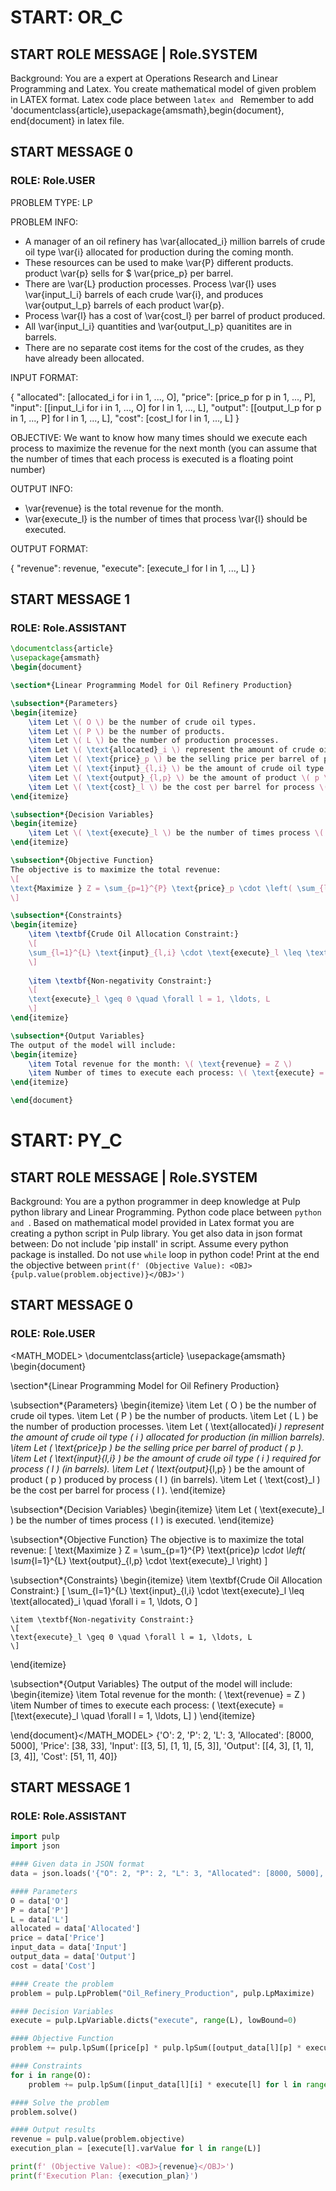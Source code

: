 # START: OR_C 
## START ROLE MESSAGE | Role.SYSTEM 
Background: You are a expert at Operations Research and Linear Programming and Latex. You create mathematical model of given problem in LATEX format. Latex code place between ```latex and ``` Remember to add 'documentclass{article},usepackage{amsmath},begin{document}, end{document} in latex file. 
## START MESSAGE 0 
### ROLE: Role.USER
<DESCRIPTION>
PROBLEM TYPE: LP

PROBLEM INFO: 

- A manager of an oil refinery has \var{allocated_i} million barrels of crude oil type \var{i} allocated for production during the coming month. 
- These resources can be used to make \var{P} different products. product \var{p} sells for $ \var{price_p} per barrel.
- There are \var{L} production processes. Process \var{l} uses \var{input_l_i} barrels of each crude \var{i}, and produces \var{output_l_p} barrels of each product \var{p}. 
- Process \var{l} has a cost of \var{cost_l} per barrel of product produced.
- All \var{input_l_i} quantities and \var{output_l_p} quanitites are in barrels. 
- There are no separate cost items for the cost of the crudes, as they have already been allocated.

INPUT FORMAT: 

{
    "allocated": [allocated_i for i in 1, ..., O],
    "price": [price_p for p in 1, ..., P],
    "input": [[input_l_i for i in 1, ..., O] for l in 1, ..., L],
    "output": [[output_l_p for p in 1, ..., P] for l in 1, ..., L],
    "cost": [cost_l for l in 1, ..., L]
}

OBJECTIVE: We want to know how many times should we execute each process to maximize the revenue for the next month (you can assume that the number of times that each process is executed is a floating point number)

OUTPUT INFO:

- \var{revenue} is the total revenue for the month.
- \var{execute_l} is the number of times that process \var{l} should be executed.

OUTPUT FORMAT:

{
    "revenue": revenue,
    "execute": [execute_l for l in 1, ..., L]
}

</DESCRIPTION>


## START MESSAGE 1 
### ROLE: Role.ASSISTANT
```latex
\documentclass{article}
\usepackage{amsmath}
\begin{document}

\section*{Linear Programming Model for Oil Refinery Production}

\subsection*{Parameters}
\begin{itemize}
    \item Let \( O \) be the number of crude oil types.
    \item Let \( P \) be the number of products.
    \item Let \( L \) be the number of production processes.
    \item Let \( \text{allocated}_i \) represent the amount of crude oil type \( i \) allocated for production (in million barrels).
    \item Let \( \text{price}_p \) be the selling price per barrel of product \( p \).
    \item Let \( \text{input}_{l,i} \) be the amount of crude oil type \( i \) required for process \( l \) (in barrels).
    \item Let \( \text{output}_{l,p} \) be the amount of product \( p \) produced by process \( l \) (in barrels).
    \item Let \( \text{cost}_l \) be the cost per barrel for process \( l \).
\end{itemize}

\subsection*{Decision Variables}
\begin{itemize}
    \item Let \( \text{execute}_l \) be the number of times process \( l \) is executed.
\end{itemize}

\subsection*{Objective Function}
The objective is to maximize the total revenue:
\[
\text{Maximize } Z = \sum_{p=1}^{P} \text{price}_p \cdot \left( \sum_{l=1}^{L} \text{output}_{l,p} \cdot \text{execute}_l \right)
\]

\subsection*{Constraints}
\begin{itemize}
    \item \textbf{Crude Oil Allocation Constraint:}
    \[
    \sum_{l=1}^{L} \text{input}_{l,i} \cdot \text{execute}_l \leq \text{allocated}_i \quad \forall i = 1, \ldots, O
    \]
    
    \item \textbf{Non-negativity Constraint:}
    \[
    \text{execute}_l \geq 0 \quad \forall l = 1, \ldots, L
    \]
\end{itemize}

\subsection*{Output Variables}
The output of the model will include:
\begin{itemize}
    \item Total revenue for the month: \( \text{revenue} = Z \)
    \item Number of times to execute each process: \( \text{execute} = [\text{execute}_l \quad \forall l = 1, \ldots, L] \)
\end{itemize}

\end{document}
```

# START: PY_C 
## START ROLE MESSAGE | Role.SYSTEM 
Background: You are a python programmer in deep knowledge at Pulp python library and Linear Programming. Python code place between ```python and ```. Based on mathematical model provided in Latex format you are creating a python script in Pulp library. You get also data in json format between: <DATA></DATA> Do not include 'pip install' in script. Assume every python package is installed. Do not use `while` loop in python code! Print at the end the objective between <OBJ></OBJ> `print(f' (Objective Value): <OBJ>{pulp.value(problem.objective)}</OBJ>')` 
## START MESSAGE 0 
### ROLE: Role.USER
<MATH_MODEL>
\documentclass{article}
\usepackage{amsmath}
\begin{document}

\section*{Linear Programming Model for Oil Refinery Production}

\subsection*{Parameters}
\begin{itemize}
    \item Let \( O \) be the number of crude oil types.
    \item Let \( P \) be the number of products.
    \item Let \( L \) be the number of production processes.
    \item Let \( \text{allocated}_i \) represent the amount of crude oil type \( i \) allocated for production (in million barrels).
    \item Let \( \text{price}_p \) be the selling price per barrel of product \( p \).
    \item Let \( \text{input}_{l,i} \) be the amount of crude oil type \( i \) required for process \( l \) (in barrels).
    \item Let \( \text{output}_{l,p} \) be the amount of product \( p \) produced by process \( l \) (in barrels).
    \item Let \( \text{cost}_l \) be the cost per barrel for process \( l \).
\end{itemize}

\subsection*{Decision Variables}
\begin{itemize}
    \item Let \( \text{execute}_l \) be the number of times process \( l \) is executed.
\end{itemize}

\subsection*{Objective Function}
The objective is to maximize the total revenue:
\[
\text{Maximize } Z = \sum_{p=1}^{P} \text{price}_p \cdot \left( \sum_{l=1}^{L} \text{output}_{l,p} \cdot \text{execute}_l \right)
\]

\subsection*{Constraints}
\begin{itemize}
    \item \textbf{Crude Oil Allocation Constraint:}
    \[
    \sum_{l=1}^{L} \text{input}_{l,i} \cdot \text{execute}_l \leq \text{allocated}_i \quad \forall i = 1, \ldots, O
    \]
    
    \item \textbf{Non-negativity Constraint:}
    \[
    \text{execute}_l \geq 0 \quad \forall l = 1, \ldots, L
    \]
\end{itemize}

\subsection*{Output Variables}
The output of the model will include:
\begin{itemize}
    \item Total revenue for the month: \( \text{revenue} = Z \)
    \item Number of times to execute each process: \( \text{execute} = [\text{execute}_l \quad \forall l = 1, \ldots, L] \)
\end{itemize}

\end{document}</MATH_MODEL>
<DATA>
{'O': 2, 'P': 2, 'L': 3, 'Allocated': [8000, 5000], 'Price': [38, 33], 'Input': [[3, 5], [1, 1], [5, 3]], 'Output': [[4, 3], [1, 1], [3, 4]], 'Cost': [51, 11, 40]}</DATA>


## START MESSAGE 1 
### ROLE: Role.ASSISTANT
```python
import pulp
import json

#### Given data in JSON format
data = json.loads('{"O": 2, "P": 2, "L": 3, "Allocated": [8000, 5000], "Price": [38, 33], "Input": [[3, 5], [1, 1], [5, 3]], "Output": [[4, 3], [1, 1], [3, 4]], "Cost": [51, 11, 40]}')

#### Parameters
O = data['O']
P = data['P']
L = data['L']
allocated = data['Allocated']
price = data['Price']
input_data = data['Input']
output_data = data['Output']
cost = data['Cost']

#### Create the problem
problem = pulp.LpProblem("Oil_Refinery_Production", pulp.LpMaximize)

#### Decision Variables
execute = pulp.LpVariable.dicts("execute", range(L), lowBound=0)

#### Objective Function
problem += pulp.lpSum([price[p] * pulp.lpSum([output_data[l][p] * execute[l] for l in range(L)]) for p in range(P)])

#### Constraints
for i in range(O):
    problem += pulp.lpSum([input_data[l][i] * execute[l] for l in range(L)]) <= allocated[i]

#### Solve the problem
problem.solve()

#### Output results
revenue = pulp.value(problem.objective)
execution_plan = [execute[l].varValue for l in range(L)]

print(f' (Objective Value): <OBJ>{revenue}</OBJ>')
print(f'Execution Plan: {execution_plan}')
```

